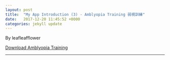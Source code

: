 ```yaml
---
layout: post
title:  "My App Introduction (3) - Amblyopia Training 弱視訓練"
date:   2017-12-20 11:45:52 +0000
categories: jekyll update
---
```

By leafleafflower  

[Download Amblyopia Training][Amblyopia-Training-App-Store]





-------------------------------------------------------  
[Amblyopia-Training-App-Store]: https://itunes.apple.com/au/app/amblyopia-training/id1320619131?mt=8&ign-mpt=uo%3D2
[帶路雞Pro-App-Store]: https://appsto.re/tw/kp-Sfb.i
[帶路雞-App-Store]: https://appsto.re/tw/amD6eb.i

